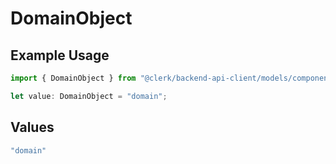 # DomainObject

## Example Usage

```typescript
import { DomainObject } from "@clerk/backend-api-client/models/components";

let value: DomainObject = "domain";
```

## Values

```typescript
"domain"
```